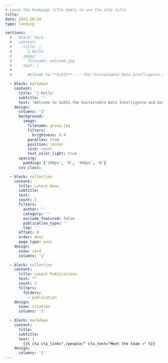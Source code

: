 ```yaml
---
# Leave the homepage title empty to use the site title
title:
date: 2022-10-24
type: landing

sections:
  # - block: hero
  #   content:
  #     title: |
  #       👋 Hello
  #     image:
  #       filename: welcome.jpg
  #     text: |
  #
  #       Welcome to **SuDIS** --- the *Sustainable Data Intelligence and Data Systems* research group at Zhejiang University, where we hack on making data smarter and systems stronger. We explore modern architectures and algorithms to achieve **Rapid, Reliable, Responsible, and Resilient** solutions that tackle real-world problems. If you’re as passionate about the future of data as we are, you’re in the right place!

  - block: markdown
    content:
      title: '👋 Hello'
      subtitle: ''
      text: 'Welcome to SuDIS the Sustainable Data Intelligence and Data Systems research group at Zhejiang University, where we hack on making data smarter and systems stronger. We explore modern architectures and algorithms to achieve **Rapid, Reliable, Responsible, and Resilient** solutions that tackle real-world problems. If you’re as passionate about the future of data as we are, you’re in the right place!'
    design:
      columns: '1'
      background:
        image:
          filename: group.jpg
          filters:
            brightness: 0.4
          parallax: true
          position: center
          size: cover
          text_color_light: true
      spacing:
        padding: ['300px', '0', '300px', '0']
      css_class:

  - block: collection
    content:
      title: Latest News
      subtitle:
      text:
      count: 2
      filters:
        author: ''
        category: ''
        exclude_featured: false
        publication_type: ''
        tag: ''
      offset: 0
      order: desc
      page_type: post
    design:
      view: card
      columns: '1'

  - block: collection
    content:
      title: Latest Publications
      text: ""
      count: 3
      filters:
        folders:
          - publication
    design:
      view: citation
      columns: '1'

  - block: markdown
    content:
      title:
      subtitle:
      text: |
        {{% cta cta_link="./people/" cta_text="Meet the team →" %}}
    design:
      columns: '1'
---
```

